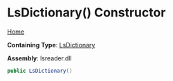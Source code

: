 # LsDictionary\(\) Constructor

[Home](../../../README.md)

**Containing Type**: [LsDictionary](../README.md)

**Assembly**: lsreader\.dll

```csharp
public LsDictionary()
```

